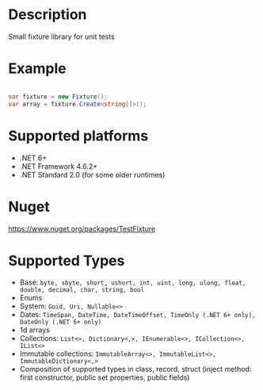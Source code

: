 # Description
Small fixture library for unit tests

# Example
```csharp

var fixture = new Fixture();
var array = fixture.Create<string[]>();

```

# Supported platforms

- .NET 6+
- .NET Framework 4.6.2+
- .NET Standard 2.0 (for some older runtimes)

# Nuget
https://www.nuget.org/packages/TestFixture

# Supported Types
- Base: `byte, sbyte, short, ushort, int, uint, long, ulong, float, double, decimal, char, string, bool`
- Enums
- System: `Guid, Uri, Nullable<>`
- Dates: `TimeSpan, DateTime, DateTimeOffset, TimeOnly (.NET 6+ only), DateOnly (.NET 6+ only)`
- 1d arrays
- Collections: `List<>, Dictionary<,>, IEnumerable<>, ICollection<>, IList<>`
- Immutable collections: `ImmutableArray<>, ImmutableList<>, ImmutableDictionary<,>`
- Composition of supported types in class, record, struct (inject method: first constructor, public set properties, public fields)
